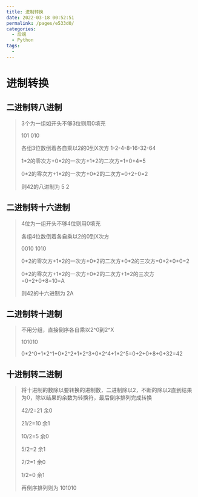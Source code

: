```yaml
---
title: 进制转换
date: 2022-03-18 00:52:51
permalink: /pages/e533d0/
categories:
  - 后端
  - Python
tags:
  - 
---
```

# 进制转换

## 二进制转八进制

> 3个为一组如开头不够3位则用0填充
>
> 101    010
>
> 各组3位数倒着各自乘以2的0到X次方   1-2-4-8-16-32-64
>
> 1\*2的零次方+0\*2的一次方+1\*2的二次方=1+0+4=5
>
> 0\*2的零次方+1\*2的一次方+0\*2的二次方=0+2+0=2
>
> 则42的八进制为 5 2



## 二进制转十六进制

> 4位为一组开头不够4位则用0填充
>
> 各组4位数倒着各自乘以2的0到X次方
>
> 0010 1010
>
> 0\*2的零次方+1\*2的一次方+0\*2的二次方+0\*2的三次方=0+2+0+0=2
>
> 0\*2的零次方+1\*2的一次方+0\*2的二次方+1\*2的三次方=0+2+0+8=10=A
>
> 则42的十六进制为 2A
>



## 二进制转十进制

> 不用分组，直接倒序各自乘以2^0到2^X
>
> 101010
>
> 0\*2^0+1\*2^1+0\*2^2+1\*2^3+0\*2^4+1\*2^5=0+2+0+8+0+32=42
>



## 十进制转二进制

> 将十进制的数除以要转换的进制数，二进制除以2，不断的除以2直到结果为0，除以结果的余数为转换符，最后倒序排列完成转换
>
> 42/2=21  余0
>
> 21/2=10  余1
>
> 10/2=5    余0
>
>5/2=2      余1
> 
>2/2=1      余0
> 
>1/2=0       余1
> 
>再倒序排列则为 101010
> 
>



